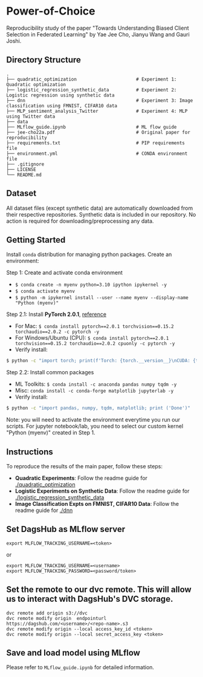# Power-of-Choice

Reproducibility study of the paper "Towards Understanding Biased Client Selection in Federated Learning" by Yae Jee Cho, Jianyu Wang and Gauri Joshi.



## Directory Structure

```
.
├── quadratic_optimization                      # Experiment 1: Quadratic optimization
├── logistic_regression_synthetic_data          # Experiment 2: Logistic regression using synthetic data
├── dnn                                         # Experiment 3: Image classification using FMNIST, CIFAR10 data
├── MLP_sentiment_analysis_Twitter              # Experiment 4: MLP using Twitter data
├── data
├── MLflow_guide.ipynb                          # ML flow guide
├── jee-cho22a.pdf                              # Original paper for reproducibility
├── requirements.txt                            # PIP requirements file
├── environment.yml                             # CONDA environment file
├── .gitignore
├── LICENSE
└── README.md
```


## Dataset
All dataset files (except synthetic data) are automatically downloaded from their respective repositories. Synthetic data is included in our repository. No action is required for downloading/preprocessing any data.


## Getting Started
Install `conda` distribution for managing python packages. Create an environment:

Step 1: Create and activate conda environment
* `$ conda create -n myenv python=3.10 ipython ipykernel -y`
* `$ conda activate myenv`
* `$ python -m ipykernel install --user --name myenv --display-name "Python (myenv)"`

Step 2.1: Install **PyTorch 2.0.1**, [reference](https://pytorch.org/get-started/previous-versions/#v201)
* For Mac: `$ conda install pytorch==2.0.1 torchvision==0.15.2 torchaudio==2.0.2 -c pytorch -y`
* For Windows/Ubuntu (CPU): `$ conda install pytorch==2.0.1 torchvision==0.15.2 torchaudio==2.0.2 cpuonly -c pytorch -y`
* Verify install:  
```bash
$ python -c "import torch; print(f'Torch: {torch.__version__}\nCUDA: {torch.version.cuda}\nCUDA devices: {torch.cuda.device_count()}')"
```

Step 2.2: Install common packages
* ML Toolkits: `$ conda install -c anaconda pandas numpy tqdm -y`
* Misc: `conda install -c conda-forge matplotlib jupyterlab -y`
* Verify install:
```bash
$ python -c "import pandas, numpy, tqdm, matplotlib; print ('Done')"
```

Note: you will need to activate the environment everytime you run our scripts. For jupyter notebook/lab, you need to select our custom kernel "Python (myenv)" created in Step 1.


## Instructions
To reproduce the results of the main paper, follow these steps:

* **Quadratic Experiments**: Follow the readme guide for [./quadratic_optimization](./quadratic_optimization)
* **Logistic Experiments on Synthetic Data**: Follow the readme guide for [./logistic_regression_synthetic_data](./logistic_regression_synthetic_data)
* **Image Classification Expts on FMNIST, CIFAR10 Data**: Follow the readme guide for [./dnn](./dnn)


## Set DagsHub as MLflow server

```
export MLFLOW_TRACKING_USERNAME=<token>
```

or 

```
export MLFLOW_TRACKING_USERNAME=<username>
export MLFLOW_TRACKING_PASSWORD=<password/token>
```

## Set the remote to our dvc remote. This will allow us to interact with DagsHub's DVC storage.

```
dvc remote add origin s3://dvc
dvc remote modify origin  endpointurl https://dagshub.com/<username>/<repo-name>.s3
dvc remote modify origin --local access_key_id <token>
dvc remote modify origin --local secret_access_key <token>
```

## Save and load model using MLflow

Please refer to `MLflow_guide.ipynb` for detailed information.

